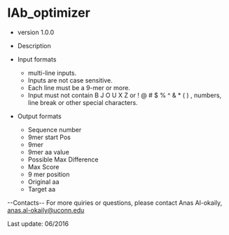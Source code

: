# IAb_optimizer
- version 1.0.0

- Description 
  

- Input formats
  - multi-line inputs.
  - Inputs are not case sensitive.
  - Each line must be a 9-mer or more.
  - Input must not contain B J O U X Z or ! @ # $ % ^ & * ( ) , numbers, line break or other special characters.
  
  

- Output formats
  - Sequence number 
  - 9mer start Pos
  - 9mer
  - 9mer aa value 
  - Possible Max Difference
  - Max Score
  - 9 mer position 
  - Original aa
  - Target aa


--Contacts--
For more quiries or questions, please contact
Anas Al-okaily, anas.al-okaily@uconn.edu 


Last update: 06/2016
